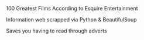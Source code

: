 100 Greatest Films According to Esquire Entertainment 

Information web scrapped via Python & BeautifulSoup 

Saves you having to read through adverts 
